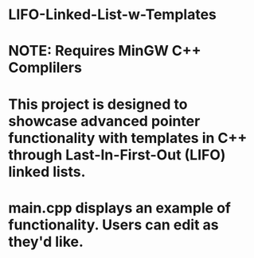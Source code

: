 # LIFO-Linked-List-w-Templates

# NOTE: Requires MinGW C++ Complilers

# This project is designed to showcase advanced pointer functionality with templates in C++ through Last-In-First-Out (LIFO) linked lists.

# main.cpp displays an example of functionality.  Users can edit as they'd like.
